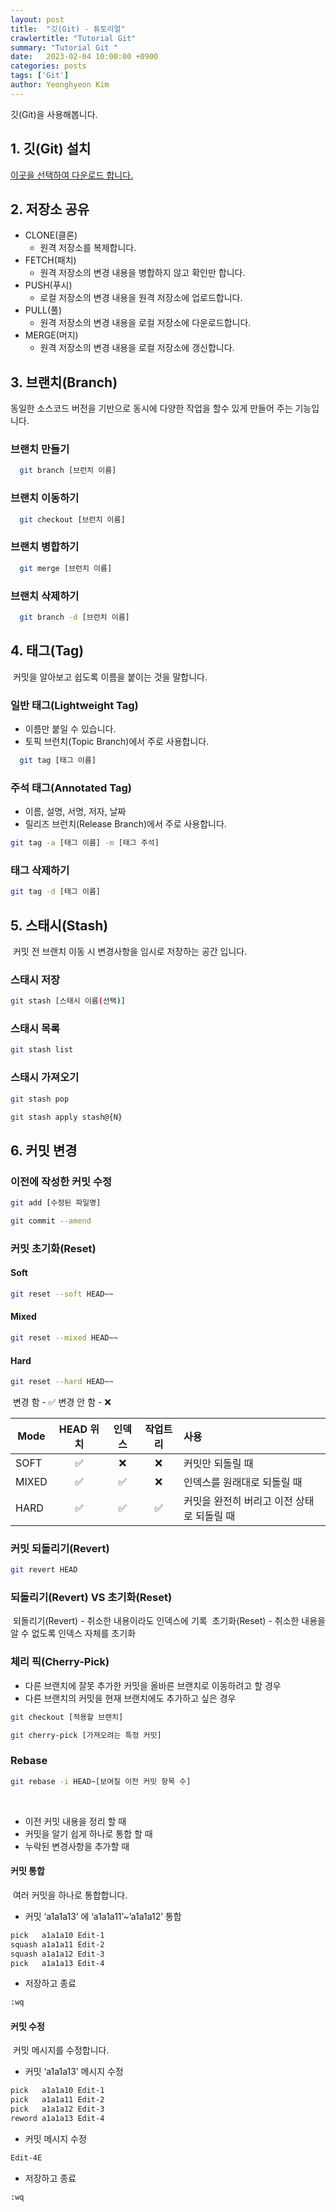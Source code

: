 ```yaml
---
layout: post
title:  "깃(Git) - 튜토리얼"
crawlertitle: "Tutorial Git"
summary: "Tutorial Git "
date:   2023-02-04 10:00:00 +0900
categories: posts
tags: ['Git']
author: Yeonghyeon Kim
---
```


깃(Git)을 사용해봅니다.

## 1. 깃(Git) 설치

[이곳을 선택하여 다운로드 합니다.](https://git-scm.com/)

## 2. 저장소 공유

- CLONE(클론)
  - 원격 저장소를 복제합니다.
- FETCH(패치)
  - 원격 저장소의 변경 내용을 병합하지 않고 확인만 합니다.
- PUSH(푸시)
  - 로컬 저장소의 변경 내용을 원격 저장소에 업로드합니다.
- PULL(풀)
  - 원격 저장소의 변경 내용을 로컬 저장소에 다운로드합니다.
- MERGE(머지)
  - 원격 저장소의 변경 내용을 로컬 저장소에 갱신합니다.
​

## 3. 브랜치(Branch)

동일한 소스코드 버전을 기반으로 동시에 다양한 작업을 할수 있게 만들어 주는 기능입니다.
​

### 브랜치 만들기

``` bash
  git branch [브런치 이름]
```

### 브랜치 이동하기

``` bash
  git checkout [브런치 이름]
```

### 브랜치 병합하기

```bash
  git merge [브런치 이름]
```

### 브랜치 삭제하기

```bash
  git branch -d [브런치 이름]
```

## 4. 태그(Tag)

​
커밋을 알아보고 쉽도록 이름을 붙이는 것을 말합니다.
​

### 일반 태그(Lightweight Tag)

- 이름만 붙일 수 있습니다.
- 토픽 브런치(Topic Branch)에서 주로 사용합니다.

```bash
  git tag [태그 이름]
```

### 주석 태그(Annotated Tag)

- 이름, 설명, 서명, 저자, 날짜
- 릴리즈 브런치(Release Branch)에서 주로 사용합니다.

```bash
git tag -a [태그 이름] -m [태그 주석]
```

### 태그 삭제하기

```bash
git tag -d [태그 이름]
```

## 5\. 스태시(Stash)

​
커밋 전 브랜치 이동 시 변경사항을 임시로 저장하는 공간 입니다.
​

### 스태시 저장

```bash
git stash [스태시 이름(선택)]
```

### 스태시 목록

```bash
git stash list
```

### 스태시 가져오기

```bash
git stash pop
```

```bash
git stash apply stash@{N}
```

## 6. 커밋 변경

### 이전에 작성한 커밋 수정

```bash
git add [수정된 파일명]
```

```bash
git commit --amend
```

### 커밋 초기화(Reset)

#### Soft

```bash
git reset --soft HEAD~~
```

#### Mixed

```bash
git reset --mixed HEAD~~
```

#### Hard

```bash
git reset --hard HEAD~~
```

​
변경 함 - ✅ 변경 안 함 - ❌

|Mode|HEAD 위치|인덱스|작업트리|사용|
|---|:---:|:---:|:---:|:---|
|SOFT|✅|❌|❌|커밋만 되돌릴 때|
|MIXED|✅|✅|❌|인덱스를 원래대로 되돌릴 때|
|HARD|✅|✅|✅|커밋을 완전히 버리고 이전 상태로 되돌릴 때|

### 커밋 되돌리기(Revert)

```bash
git revert HEAD
```

### 되돌리기(Revert) VS 초기화(Reset)

​
되돌리기(Revert) - 취소한 내용이라도 인덱스에 기록
​
초기화(Reset) - 취소한 내용을 알 수 없도록 인덱스 자체를 초기화
​

### 체리 픽(Cherry-Pick)

- 다른 브랜치에 잘못 추가한 커밋을 올바른 브랜치로 이동하려고 할 경우
- 다른 브랜치의 커밋을 현재 브랜치에도 추가하고 싶은 경우
​

```bash
git checkout [적용할 브랜치]
```

```bash
git cherry-pick [가져오려는 특정 커밋]
```

### Rebase

```bash
git rebase -i HEAD~[보여질 이전 커밋 항목 수]
```

​

- 이전 커밋 내용을 정리 할 때
- 커밋을 알기 쉽게 하나로 통합 할 때
- 누락된 변경사항을 추가할 때
​

#### 커밋 통합

​
여러 커밋을 하나로 통합합니다.

- 커밋 ‘a1a1a13’ 에 ‘a1a1a11’~’a1a1a12’ 통합

```bash
pick   a1a1a10 Edit-1
squash a1a1a11 Edit-2
squash a1a1a12 Edit-3
pick   a1a1a13 Edit-4
```

- 저장하고 종료
​

```bash
:wq
```

#### 커밋 수정

​
커밋 메시지를 수정합니다.
​

- 커밋 ‘a1a1a13’ 메시지 수정
​

```bash
pick   a1a1a10 Edit-1
pick   a1a1a11 Edit-2
pick   a1a1a12 Edit-3
reword a1a1a13 Edit-4
```

- 커밋 메시지 수정
​

```bash
Edit-4E 
```

- 저장하고 종료
​

```bash
:wq
```
